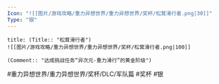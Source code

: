 ```yaml
---
Icon: "![[图片/游戏攻略/重力异想世界/重力异想世界/奖杯/松茸滑行者.png|30]]"
Type: "银"
---
```

```ad-common-silver-trophy
title: (Title:: "松茸滑行者")
![[图片/游戏攻略/重力异想世界/重力异想世界/奖杯/松茸滑行者.png|100]]

(Comment:: "达成挑战任务“异次元-重力滑行”的黄金阶级")
```

#重力异想世界/重力异想世界/奖杯/DLC/军队篇 #奖杯 #银
